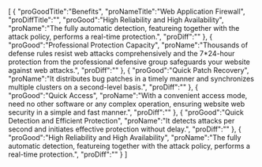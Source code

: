 [
	{
		"proGoodTitle":"Benefits",
		"proNameTitle":"Web Application Firewall",
		"proDiffTitle":"",
		"proGood":"High Reliability and High Availability",
		"proName":"The fully automatic detection, featureing together with the attack policy, performs a real-time protection.",
		"proDiff":""
	},
	{
		"proGood":"Professional Protection Capacity",
		"proName":"Thousands of defense rules resist web attacks comprehensively and the 7*24-hour protection from the professional defensive group safeguards your website against web attacks.",
		"proDiff":""
	},
	{
		"proGood":"Quick Patch Recovery",
		"proName":"It distributes bug patches in a timely manner and synchronizes multiple clusters on a second-level basis.",
		"proDiff":""
	},
	{
		"proGood":"Quick Access",
		"proName":"With a convenient access mode, need no other software or any complex operation, ensuring website web security in a simple and fast manner.",
		"proDiff":""
	},
	{
		"proGood":"Quick Detection and Efficient Protection",
		"proName":"It detects attacks per second and initiates effective protection without delay.",
		"proDiff":""
	},
	{
		"proGood":"High Reliability and High Availability",
		"proName":"The fully automatic detection, featureing together with the attack policy, performs a real-time protection.",
		"proDiff":""
	}
]